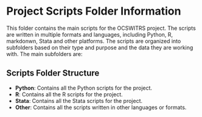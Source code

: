 # Project Scripts Folder Information

This folder contains the main scripts for the OCSWITRS project. The scripts are written in multiple formats and languages, including Python, R, markdonwn, Stata and other platforms. The scripts are organized into subfolders based on their type and purpose and the data they are working with. The main subfolders are:

## Scripts Folder Structure

- **Python**: Contains all the Python scripts for the project.
- **R**: Contains all the R scripts for the project.
- **Stata**: Contains all the Stata scripts for the project.
- **Other**: Contains all the scripts written in other languages or formats.

